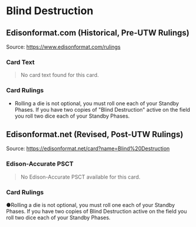 # Blind Destruction

## Edisonformat.com (Historical, Pre-UTW Rulings)

Source: https://www.edisonformat.com/rulings

### Card Text

> No card text found for this card.

### Card Rulings

*   Rolling a die is not optional, you must roll one each of your Standby Phases. If you have two copies of "Blind Destruction" active on the field you roll two dice each of your Standby Phases.

## Edisonformat.net (Revised, Post-UTW Rulings)

Source: https://edisonformat.net/card?name=Blind%20Destruction

### Edison-Accurate PSCT

> No Edison-Accurate PSCT available for this card.

### Card Rulings

●Rolling a die is not optional, you must roll one each of your Standby Phases. If you have two copies of Blind Destruction active on the field you roll two dice each of your Standby Phases.
            